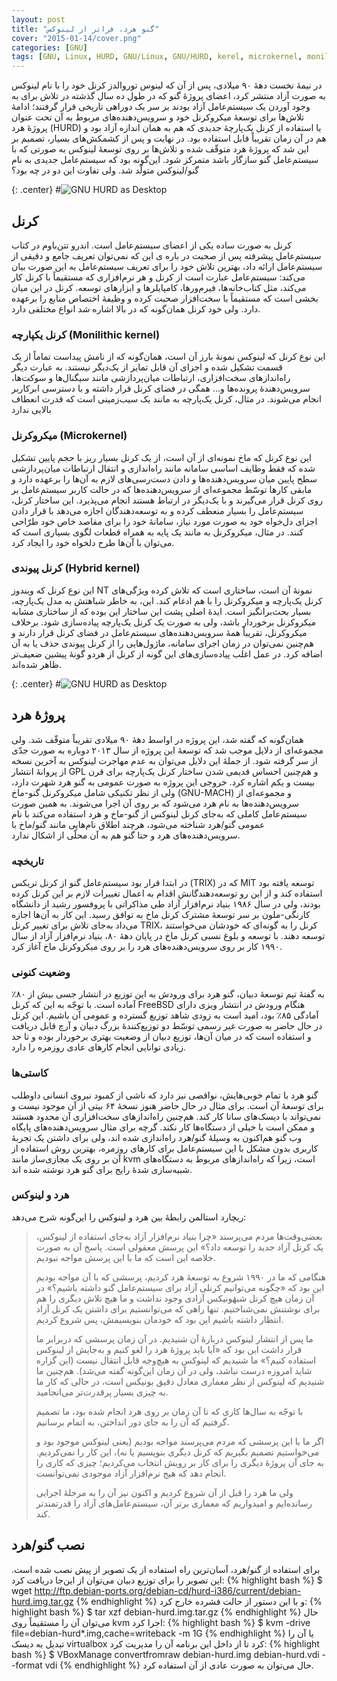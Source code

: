 ```yaml
---
layout: post
title: "گنو هرد، فراتر از لینوکس"
cover: "2015-01-14/cover.png"
categories: [GNU]
tags: [GNU, Linux, HURD, GNU/Linux, GNU/HURD, kerel, microkernel, monilithic kernel, hybrid kernel, Stallman, RMS]
---
```


در نیمهٔ نخست دههٔ ۹۰ میلادی، پس از آن که لینوس توروالدز کرنل خود را با نام لینوکس به صورت آزاد منتشر کرد، اعضای پروژهٔ گنو که در طول ده سال گذشته در تلاش برای به وجود آوردن یک سیستم‌عامل آزاد بودند بر سر یک دوراهی تاریخی قرار گرفتند؛ ادامهٔ تلاش‌ها برای توسعهٔ میکروکرنل خود و سرویس‌دهنده‌های مربوط به آن تحت عنوان پروژهٔ هرد  (HURD) یا استفاده از کرنل یک‌پارچهٔ جدیدی که هم به همان اندازه آزاد بود و هم در آن زمان تقریباً قابل استفاده بود. در نهایت و پس از کشمکش‌های بسیار، تصمیم بر این شد که پروژهٔ هرد متوقّف شده و تلاش‌ها بر روی توسعهٔ لینوکس به صورتی که با سیستم‌عامل گنو سازگار باشد متمرکز شود. این‌گونه بود که سیستم‌عامل جدیدی به نام گنو/لینوکس متولّد شد. ولی تفاوت این دو در چه بود؟

{: .center}
#![GNU HURD as Desktop](/weblog/assets/2015-01-14/hurd1.png)

## کرنل
کرنل به صورت ساده یکی از اعضای سیستم‌عامل است. اندرو تتن‌باوم در کتاب سیستم‌عامل پیشرفته پس از صحبت در باره ی این که نمی‌توان تعریف جامع و دقیقی از سیستم‌عامل ارائه داد، بهترین تلاش خود را برای تعریف سیستم‌عامل به این صورت بیان می‌کند: سیستم‌عامل عبارت است از کرنل و هر نرم‌افزاری که مستقیماً با کرنل کار می‌کند، مثل کتاب‌خانه‌ها، فیرم‌ورها، کامپایلرها و ابزارهای توسعه. کرنل در این میان بخشی است که مستقیماً با سخت‌افزار صحبت کرده و وظیفهٔ اختصاص منابع را برعهده دارد. ولی خود کرنل همان‌گونه که در بالا اشاره شد انواع مختلفی دارد.

### کرنل یکپارچه  (Monilithic kernel)
این نوع کرنل که لینوکس نمونهٔ بارز آن است، همان‌گونه که از نامش پیداست تماماً از یک قسمت تشکیل شده و اجزای آن قابل تمایز از یک‌دیگر نیستند. به عبارت دیگر راه‌اندازهای سخت‌افزاری، ارتباطات میان‌پردازشی مانند سیگنال‌ها و سوکت‌ها، سرویس‌دهندهٔ پرونده‌ها و… همگی در فضای کرنل قرار داشته و با دسترسی ابرکاربر انجام می‌شوند. در مثال، کرنل یک‌پارچه به مانند یک سیب‌زمینی است که قدرت انعطاف بالایی ندارد

### میکروکرنل  (Microkernel)
این نوع کرنل که ماخ نمونه‌ای از آن است، از یک کرنل بسیار ریز با حجم پایین تشکیل شده که فقط وظایف اساسی سامانه مانند راه‌اندازی و انتقال ارتباطات میان‌پردازشی سطح پایین میان سرویس‌دهنده‌ها و دادن دست‌رسی‌های لازم به آن‌ها را برعهده دارد و مابقی کارها توسّط مجموعه‌ای از سرویس‌دهنده‌ها که در حالت کاربر سیستم‌عامل بر روی کرنل قرار می‌گیرند و با یک‌دیگر در ارتباط هستند انجام می‌پذیرد. این ساختار کرنل، سیستم‌عامل را بسیار منعطف کرده و به توسعه‌دهندگان اجازه می‌دهد با قرار دادن اجزای دل‌خواه خود به صورت مورد نیاز، سامانهٔ خود را برای مقاصد خاص خود طرّاحی کنند. در مثال، میکروکرنل به مانند یک پایه به همراه قطعات لگوی بسیاری است که می‌توان با آن‌ها طرح دلخواه خود را ایجاد کرد.

### کرنل پیوندی  (Hybrid kernel)
این نوع کرنل که ویندوز NT نمونهٔ آن است، ساختاری است که تلاش کرده ویژگی‌های کرنل یک‌پارچه و میکروکرنل را با هم ادغام کند. این، به خاطر شباهتش به مدل یک‌پارچه، بسیار بحث‌برانگیز است. ایدهٔ اصلی پشت این ساختار این بوده که از ساختاری مشابه میکروکرنل برخوردار باشد، ولی به صورت یک کرنل یک‌پارچه پیاده‌سازی شود. برخلاف میکروکرنل، تقریباً همهٔ سرویس‌دهنده‌های سیستم‌عامل در فضای کرنل قرار دارند و هم‌چنین نمی‌توان در زمان اجرای سامانه، ماژول‌هایی را از کرنل پیوندی حذف یا به آن اضافه کرد. در عمل اغلب پیاده‌سازی‌های این گونه از کرنل از هردو گونهٔ پیشین ضعیف‌تر ظاهر شده‌اند.

{: .center}
#![GNU HURD as Desktop](/weblog/assets/2015-01-14/hurd2.png)

## پروژهٔ هرد
همان‌گونه که گفته شد، این پروژه در اواسط دههٔ ۹۰ میلادی تقریباً متوقّف شد. ولی مجموعه‌ای از دلایل موجب شد که توسعهٔ این پروژه از سال ۲۰۱۳ دوباره به صورت جدّی از سر گرفته شود. از جملهٔ این دلایل می‌توان به عدم مهاجرت لینوکس به آخرین نسخه از پروانهٔ انتشار GPL و هم‌چنین احساس قدیمی شدن ساختار کرنل یک‌پارچه برای قرن بیست و یکم اشاره کرد. خروجی این پروژه به صورت عمومی به گنو هرد شهرت دارد، ولی از نظر تکنیکی شامل میکروکرنل گنو-ماخ  (GNU-MACH) و مجموعه‌ای از سرویس‌دهنده‌ها به نام هرد می‌شود که بر روی آن اجرا می‌شوند. به همین صورت سیستم‌عامل کاملی که به‌جای کرنل لینوکس از گنو-ماخ و هرد استفاده می‌کند با نام عمومی گنو/هرد شناخته می‌شود، هرچند اطلاق نام‌هایی مانند گنو/ماخ با سرویس‌دهنده‌های هرد و حتا گنو هم به آن محلّی از اشکال ندارد.

### تاریخچه
در ابتدا قرار بود سیستم‌عامل گنو از کرنل تریکس  (TRIX) که در MIT توسعه یافته بود استفاده کند و از این رو توسعه‌دهندگانش اقدام به اعمال تغییرات لازم بر این کرنل کرده بودند، ولی در سال ۱۹۸۶ بنیاد نرم‌افزار آزاد طی مذاکراتی با پروفسور رشید از دانشگاه کارنگی-ملون بر سر توسعهٔ مشترک کرنل ماخ به توافق رسید. این کار به آن‌ها اجازه می‌داد به‌جای تلاش برای تغییر کرنل TRIX، کرنل را به گونه‌ای که خودشان می‌خواستند توسعه دهند. با توسعه و بلوغ نسبی کرنل ماخ در پایان دههٔ ۸۰، بنیاد نرم‌افزار آزاد از سال ۱۹۹۰ کار بر روی سرویس‌دهنده‌های هرد را بر روی میکروکرنل ماخ آغاز کرد.

### وضعیت کنونی
به گفتهٔ تیم توسعهٔ دبیان، گنو هرد برای ورودش به این توزیع در انتشار جسی بیش از ۸۰٪ آماده است. با توجّه به این که کرنل FreeBSD هنگام ورودش در انتشار ویزی دارای آمادگی ۸۵٪ بود، امید است به زودی شاهد توزیع گسترده و عمومی آن باشیم. این کرنل در حال حاضر به صورت غیر رسمی توسّط دو توزیع‌کنندهٔ بزرگ دبیان و آرچ قابل دریافت و استفاده است که در میان آن‌ها، توزیع دبیان از وضعیت بهتری برخوردار بوده و تا حد زیادی توانایی انجام کارهای عادی روزمره را دارد.

### کاستی‌ها
گنو هرد با تمام خوبی‌هایش، نواقصی نیز دارد که ناشی از کمبود نیروی انسانی داوطلب برای توسعهٔ آن است. برای مثال در حال حاضر هنوز نسخهٔ ۶۴ بیتی از آن موجود نیست و نمی‌تواند با دیسک‌های ساتا کار کند. هم‌چنین راه‌اندازهای سخت‌افزاری آن محدود هستند و ممکن است با خیلی از دستگاه‌ها کار نکند. گرچه برای مثال سرویس‌دهنده‌های پایگاه وب گنو هم‌اکنون به وسیلهٔ گنو/هرد راه‌اندازی شده اند، ولی برای داشتن یک تجربهٔ کاربری بدون مشکل با این سیستم‌عامل برای کارهای روزمره، بهترین روش استفاده از آن بر روی یک مجازی‌ساز مانند kvm است، زیرا که راه‌اندازهای مربوط به دستگاه‌های شبیه‌سازی شدهٔ رایج برای گنو هرد نوشته شده اند.

### هرد و لینوکس
ریچارد استالمن رابطهٔ بین هرد و لینوکس را این‌گونه شرح می‌دهد:

>بعضی‌وقت‌ها مردم می‌پرسند «چرا بنیاد نرم‌افزار آزاد به‌جای استفاده از لینوکس، یک کرنل آزاد جدید را توسعه داد؟» این پرسش معقولی است. پاسخ آن به صورت خلاصه این است که ما با این پرسش مواجه نبودیم.
>
>هنگامی که ما در ۱۹۹۰ شروع به توسعهٔ هرد کردیم، پرسشی که با آن مواجه بودیم این بود که «چگونه می‌توانیم کرنلی آزاد برای سیستم‌عامل گنو داشته باشیم؟» در آن زمان هیچ کرنل شبهٔونیکس آزادی وجود نداشت و ما هیچ تلاش دیگری را هم برای نوشتنش نمی‌شناختیم. تنها راهی که می‌توانستیم برای داشتن یک کرنل آزاد انتظار داشته باشیم این بود که خودمان بنویسیمش، پس شروع کردیم.
>
>ما پس از انتشار لینوکس دربارهٔ آن شنیدیم. در آن زمان پرسشی که دربرابر ما قرار داشت این بود که «آیا باید پروژهٔ هرد را لغو کنیم و به‌جایش از لینوکس استفاده کنیم؟»
>ما شنیدیم که لینوکس به هیچ‌وجه قابل انتقال نیست (این گزاره شاید امروزه درست نباشد، ولی در آن زمان این‌گونه گفته می‌شد). هم‌چنین ما شنیدیم که لینوکس از نظر معماری معادل دقیق یونیکس است، در حالی که کار ما به چیزی بسیار پرقدرت‌تر می‌انجامید.
>
>با توجّه به سال‌ها کاری که تا آن زمان بر روی هرد انجام شده بود، ما تصمیم گرفتیم که آن را به جای دور انداختن، به اتمام برسانیم.
>
>اگر ما با این پرسشی که مردم می‌پرسند مواجه بودیم (یعنی لینوکس موجود بود و می‌خواستیم تصمیم بگیریم که کرنل دیگری بنویسیم یا نه)، این کار را نمی‌کردیم. به جای آن پروژهٔ دیگری را برای کار بر رویش انتخاب می‌کردیم؛ چیزی که کاری را انجام دهد که هیج نرم‌افزار آزاد موجودی نمی‌توانست.
>
>ولی ما هرد را قبل از آن شروع کردیم و اکنون نیز آن را به مرحلهٔ اجرایی رسانده‌ایم و امیدواریم که معماری برتر آن، سیستم‌عامل‌های آزاد را قدرتمندتر کند.

## نصب گنو/هرد
برای استفاده از گنو/هرد، آسان‌ترین راه استفاده از یک تصویر از پیش نصب شده است. این تصویر را برای توزیع دبیان می‌توان از این‌جا دریافت کرد:
{% highlight bash %}
$ wget http://ftp.debian-ports.org/debian-cd/hurd-i386/current/debian-hurd.img.tar.gz
{% endhighlight %}
و با این دستور از حالت فشرده خارج کرد:
{% highlight bash %}
$ tar xzf debian-hurd.img.tar.gz
{% endhighlight %}
حال می‌توان آن را مستقیماً روی kvm اجرا کرد:
{% highlight bash %}
$ kvm -drive file=debian-hurd*.img,cache=writeback -m 1G
{% endhighlight %}
یا آن را تبدیل به دیسک virtualbox کرد تا از داخل این برنامه آن را مدیریت کرد:
{% highlight bash %}
$ VBoxManage convertfromraw debian-hurd.img debian-hurd.vdi --format vdi
{% endhighlight %}
حال می‌توان به صورت عادی از آن استفاده کرد.
